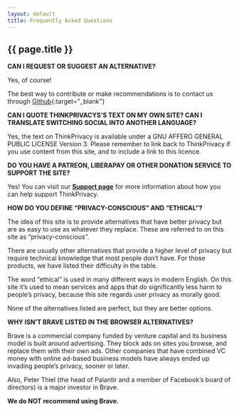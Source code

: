```yaml
---
layout: default
title: Frequently Asked Questions
---
```

<h2>{{ page.title }}</h2>

**CAN I REQUEST OR SUGGEST AN ALTERNATIVE?**

Yes, of course!

The best way to contribute or make recommendations is to contact us through [Github](https://github.com/danarel/thinkprivacy){:target="_blank"}



**CAN I QUOTE THINKPRIVACYS’S TEXT ON MY OWN SITE? CAN I TRANSLATE SWITCHING SOCIAL INTO ANOTHER LANGUAGE?**

Yes, the text on ThinkPrivacy is available under a GNU AFFERO GENERAL PUBLIC LICENSE Version 3. Please remember to link back to ThinkPrivacy if you use content from this site, and to include a link to this licence.

 

**DO YOU HAVE A PATREON, LIBERAPAY OR OTHER DONATION SERVICE TO SUPPORT THE SITE?**

Yes! You can visit our [**Support page**](support.html) for more information about how you can help support ThinkPrivacy.

 

**HOW DO YOU DEFINE “PRIVACY-CONSCIOUS” AND “ETHICAL”?**

The idea of this site is to provide alternatives that have better privacy but are as easy to use as whatever they replace. These are referred to on this site as “privacy-conscious”.

There are usually other alternatives that provide a higher level of privacy but require technical knowledge that most people don’t have. For those products, we have listed their difficulty in the table.

The word “ethical” is used in many different ways in modern English. On this site it’s used to mean services and apps that do significantly less harm to people’s privacy, because this site regards user privacy as morally good.

None of the alternatives listed are perfect, but they are better options.

 

**WHY ISN’T BRAVE LISTED IN THE BROWSER ALTERNATIVES?**

Brave is a commercial company funded by venture capital and its business model is built around advertising. They block ads on sites you browse, and replace them with their own ads. Other companies that have combined VC money with online ad-based business models have always ended up invading people’s privacy, sooner or later.

Also, Peter Thiel (the head of Palantir and a member of Facebook’s board of directors) is a major investor in Brave.

**We do NOT recommend using Brave.**